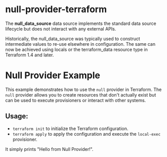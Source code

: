 # null-provider-terraform

The **null_data_source** data source implements the standard data source lifecycle but does not interact with any external APIs.

Historically, the null_data_source was typically used to construct intermediate values to re-use elsewhere in configuration. The same can now be achieved using locals or the terraform_data resource type in Terraform 1.4 and later.


# Null Provider Example

This example demonstrates how to use the `null` provider in Terraform. The `null` provider allows you to create resources that don't actually exist but can be used to execute provisioners or interact with other systems.

## Usage:
- `terraform init` to initialize the Terraform configuration.
- `terraform apply` to apply the configuration and execute the `local-exec` provisioner.

It simply prints "Hello from Null Provider!".
